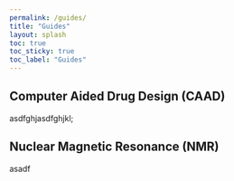 ```yaml
---
permalink: /guides/
title: "Guides"
layout: splash
toc: true
toc_sticky: true
toc_label: "Guides"
---
```


## Computer Aided Drug Design (CAAD)

asdfghjasdfghjkl;

## Nuclear Magnetic Resonance (NMR)

asadf